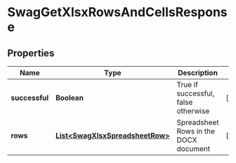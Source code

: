 
# SwagGetXlsxRowsAndCellsResponse

## Properties
Name | Type | Description | Notes
------------ | ------------- | ------------- | -------------
**successful** | **Boolean** | True if successful, false otherwise |  [optional]
**rows** | [**List&lt;SwagXlsxSpreadsheetRow&gt;**](SwagXlsxSpreadsheetRow.md) | Spreadsheet Rows in the DOCX document |  [optional]



